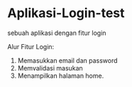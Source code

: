 # Aplikasi-Login-test
sebuah aplikasi dengan fitur login

Alur Fitur Login:
1. Memasukkan email dan password
2. Memvalidasi masukan
3. Menampilkan halaman home.
